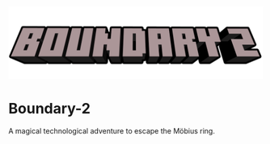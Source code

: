![logo](src/main/resources/logo.png)
# Boundary-2
A magical technological adventure to escape the Möbius ring.
